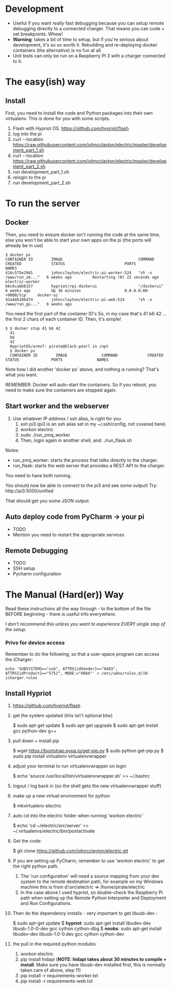 # Development
* Useful if you want *really* fast debugging because you can setup remote debugging directly to a connected charger. That means you can code + set breakpoints. Whew! 
* __Warning__: takes a bit of time to setup, but if you're serious about development, it's so so worth it. Rebuilding and re-deploying docker containers (the alternative) is no fun at all.
* Unit tests can only be run on a Raspberry PI 3 with
a charger connected to it.

# The easy(ish) way

## Install

First, you need to install the code and Python packages into their own virtualenv. This is done for you with some scripts.

  1. Flash with Hypriot OS. https://github.com/hypriot/flash
  1. log into the pi
  1. curl --location https://raw.githubusercontent.com/johncclayton/electric/master/development_part_1.sh
  1. curl --location https://raw.githubusercontent.com/johncclayton/electric/master/development_part_2.sh
  1. run development_part_1.sh
  1. relogin to the pi
  1. run development_part_2.sh


# To run the server

## Docker  

Then, you need to ensure docker isn't running the code at the same time, else you won't be able to start your own apps on the pi (the ports will already be in use)


    $ docker ps
    CONTAINER ID        IMAGE                                 COMMAND                  CREATED             STATUS                          PORTS                    NAMES
    416c575e29d1        johncclayton/electric-pi-worker:524   "sh -x /www/run_zm..."   6 weeks ago         Restarting (0) 22 seconds ago                            electric-worker
    b6c6cabb6157        hypriot/rpi-dockerui                  "/dockerui"              6 weeks ago         Up 36 minutes                   0.0.0.0:80->9000/tcp     docker-ui
    42a4eb18bd74        johncclayton/electric-pi-web:524      "sh -x /www/run_gu..."   6 weeks ago   

You need the first part of the container ID's
So, in my case that's 41 b6 42 ... the first 2 chars of each container ID. Then, it's simple!

    $ $ docker stop 41 b6 42
      41
      b6
      42
      HypriotOS/armv7: pirate@black-pearl in /opt
      $ docker ps
      CONTAINER ID        IMAGE               COMMAND             CREATED             STATUS              PORTS               NAMES


Note how I did another 'docker ps' above, and nothing is running? That's what you want.

*REMEMBER*: Docker will auto-start the containers. So if you reboot, you need to make sure the containers are stopped again.

## Start worker and the webserver
1. Use whatever IP address / ssh alias, is right for you
    1. ssh pi3 (pi3 is an ssh alias set in my ~/.ssh/config, not covered here)
    1. workon electric
    1. sudo ./run_zmq_worker
    1. Then, login again in another shell, and: ./run_flask.sh
    
Notes:    
   * run_zmq_worker: starts the process that talks directly to the charger.
   * run_flask: starts the web server that provides a REST API to the charger.  

You need to have both running.

You should now be able to connect to the pi3 and see some output!
Try:  http://pi3:5000/unified

That should get you some JSON output.

## Auto deploy code from PyCharm -> your pi

- TODO
- Mention you need to restart the appropriate services 

## Remote Debugging

- TODO
- SSH setup
- Pycharm configuration




# The Manual (Hard(er)) Way

Read these instructions all the way through - to the bottom of the file BEFORE beginning - there is useful info everywhere.  

*I don't recommend this unless you want to experience EVERY single step of the setup.*  

### Privs for device access
Remember to do the following, so that a user-space program can access the iCharger:
 
    echo 'SUBSYSTEMS=="usb", ATTRS{idVendor}=="0483", ATTRS{idProduct}=="5751", MODE:="0666"' > /etc/udev/rules.d/10-icharger.rules

## Install Hypriot

1. https://github.com/hypriot/flash

1. get the system updated (this isn't optional btw)


    $ sudo apt-get update 
    $ sudo apt-get upgrade
    $ sudo apt-get install gcc python-dev g++
    
4. pull down + install pip


    $ wget https://bootstrap.pypa.io/get-pip.py
    $ sudo python get-pip.py
    $ sudo pip install virtualenv virtualenvwrapper
    
5. adjust your terminal to run virtualenvwrapper on login


    $ echo 'source /usr/local/bin/virtualenvwrapper.sh' >> ~/.bashrc 
    
6. logout / log back in (so the shell gets the new virtualenvwrapper stuff)

7. make up a new virtual environment for python


    $ mkvirtualenv electric
    
8. auto cd into the electric folder when running 'workon electric'


    $ echo 'cd ~/electric/src/server' >> ~/.virtualenvs/electric/bin/postactivate

9. Get the code: 


    $ git clone https://github.com/johncclayton/electric.git

10. If you are setting up PyCharm, remember to use 'workon electric' to get the right python path.

    1. The 'run configuration' will need a source mapping from your dev system to the remote destination 
   path, for example on my Windows machine this is from d:\src\electric => /home/pirate/electric 
    1. In the case above I used hypriot, so double-check the Raspberry Pi path when setting up the Remote Python Interpreter
   and Deployment and Run Configurations.
   
11. Then do the dependency installs - very important to get libusb-dev :


    $ sudo apt-get update
    $ **hypriot**: sudo apt-get install libudev-dev libusb-1.0-0-dev gcc cython cython-dbg
    $ **noobs**: sudo apt-get install libudev-dev libusb-1.0-0.dev gcc cython cython-dev
   
12. the pull in the required python modules
    1. workon electric
    1. pip install hidapi (**NOTE: hidapi takes about 30 minutes to compile + install**. Make sure you have libusb-dev installed first, this is normally taken care of above, step 11)
    1. pip install -r requirements-worker.txt
    1. pip install -r requirements-web.txt

